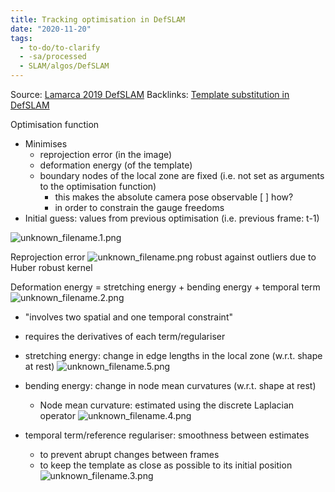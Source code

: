 ```yaml
---
title: Tracking optimisation in DefSLAM
date: "2020-11-20"
tags:
  - to-do/to-clarify
  - -sa/processed
  - SLAM/algos/DefSLAM
---
```


Source: [Lamarca 2019 DefSLAM](lamarca-2019-defslam.md)
Backlinks: [Template substitution in DefSLAM](template-substitution-in-defslam.md)

Optimisation function

*   Minimises
    *   reprojection error (in the image)
    *   deformation energy (of the template)
    *   boundary nodes of the local zone are fixed (i.e. not set as arguments to the optimisation function)
        *   this makes the absolute camera pose observable [ ] how?
        *   in order to constrain the gauge freedoms
*   Initial guess: values from previous optimisation (i.e. previous frame: t-1)

![unknown_filename.1.png](./_resources/Tracking_optimisation_in_DefSLAM.resources/unknown_filename.1.png)

Reprojection error
![unknown_filename.png](./_resources/Tracking_optimisation_in_DefSLAM.resources/unknown_filename.png)
robust against outliers due to Huber robust kernel

Deformation energy = stretching energy + bending energy + temporal term
![unknown_filename.2.png](./_resources/Tracking_optimisation_in_DefSLAM.resources/unknown_filename.2.png)

*   "involves two spatial and one temporal constraint"
*   requires the derivatives of each term/regulariser
*   stretching energy: change in edge lengths in the local zone (w.r.t. shape at rest)
    ![unknown_filename.5.png](./_resources/Tracking_optimisation_in_DefSLAM.resources/unknown_filename.5.png)
    
*   bending energy: change in node mean curvatures (w.r.t. shape at rest)
    *   Node mean curvature: estimated using the discrete Laplacian operator
        ![unknown_filename.4.png](./_resources/Tracking_optimisation_in_DefSLAM.resources/unknown_filename.4.png)
        
*   temporal term/reference regulariser: smoothness between estimates
    *   to prevent abrupt changes between frames
    *   to keep the template as close as possible to its initial position
        ![unknown_filename.3.png](./_resources/Tracking_optimisation_in_DefSLAM.resources/unknown_filename.3.png)

